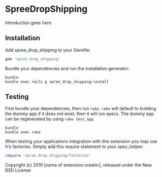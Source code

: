 SpreeDropShipping
=================

Introduction goes here.

Installation
------------

Add spree_drop_shipping to your Gemfile:

```ruby
gem 'spree_drop_shipping'
```

Bundle your dependencies and run the installation generator:

```shell
bundle
bundle exec rails g spree_drop_shipping:install
```

Testing
-------

First bundle your dependencies, then run `rake`. `rake` will default to building the dummy app if it does not exist, then it will run specs. The dummy app can be regenerated by using `rake test_app`.

```shell
bundle
bundle exec rake
```

When testing your applications integration with this extension you may use it's factories.
Simply add this require statement to your spec_helper:

```ruby
require 'spree_drop_shipping/factories'
```

Copyright (c) 2019 [name of extension creator], released under the New BSD License
